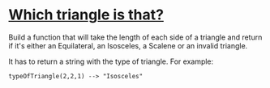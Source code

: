# [Which triangle is that?](https://www.codewars.com/kata/564d398e2ecf66cec00000a9) #

Build a function that will take the length of each side of a triangle and return if it's either an Equilateral, an Isosceles, a Scalene or an invalid triangle.

It has to return a string with the type of triangle.
For example:

    typeOfTriangle(2,2,1) --> "Isosceles"
